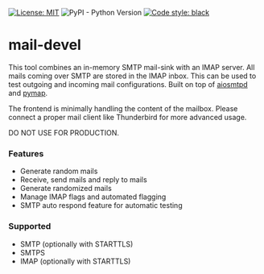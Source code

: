 [![License: MIT](https://img.shields.io/badge/License-MIT-yellow.svg)](https://opensource.org/licenses/MIT)
![PyPI - Python Version](https://img.shields.io/pypi/pyversions/mail-devel)
[![Code style: black](https://img.shields.io/badge/code%20style-black-000000.svg)](https://github.com/psf/black)

# mail-devel

This tool combines an in-memory SMTP mail-sink with an IMAP server. All mails coming over SMTP
are stored in the IMAP inbox. This can be used to test outgoing and incoming mail configurations.
Built on top of [aiosmtpd](https://github.com/aio-libs/aiosmtpd) and [pymap](https://github.com/icgood/pymap/).

The frontend is minimally handling the content of the mailbox. Please connect a proper mail client
like Thunderbird for more advanced usage.

DO NOT USE FOR PRODUCTION.

### Features

- Generate random mails
- Receive, send mails and reply to mails
- Generate randomized mails
- Manage IMAP flags and automated flagging
- SMTP auto respond feature for automatic testing

### Supported

- SMTP (optionally with STARTTLS)
- SMTPS
- IMAP (optionally with STARTTLS)
